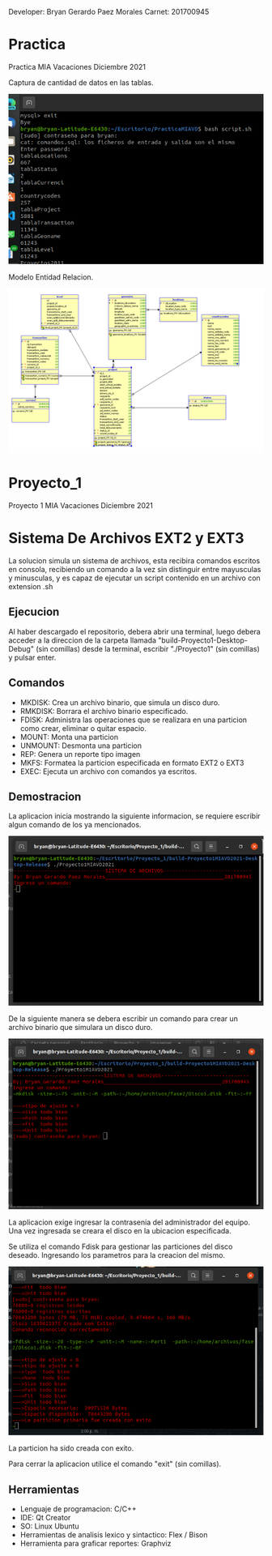 Developer: Bryan Gerardo Paez Morales 
Carnet: 201700945

# Practica
Practica MIA Vacaciones Diciembre 2021 

Captura de cantidad de datos en las tablas.

![No se encuentra la imagen](https://github.com/Pdante1897/Proyecto_1/blob/main/PracticaMIAVD/capturaTablas.png)

Modelo Entidad Relacion.

![No se encuentra la imagen](https://github.com/Pdante1897/Proyecto_1/blob/main/PracticaMIAVD/modelo.png)


# Proyecto_1
Proyecto 1 MIA Vacaciones Diciembre 2021 


# Sistema De Archivos EXT2 y EXT3

La solucion simula un sistema de archivos, esta recibira comandos escritos en consola, recibiendo un comando a la vez sin distinguir entre mayusculas y minusculas, y es capaz de ejecutar un script contenido en un archivo con extension .sh

## Ejecucion

Al haber descargado el repositorio, debera abrir una terminal, luego debera acceder a la direccion de la carpeta llamada "build-Proyecto1-Desktop-Debug" (sin comillas) desde la terminal, escribir "./Proyecto1" (sin comillas) y pulsar enter.

## Comandos
- MKDISK: Crea un archivo binario, que simula un disco duro.
- RMKDISK: Borrara el archivo binario especificado.
- FDISK: Administra las operaciones que se realizara en una particion como crear, eliminar o quitar espacio.
- MOUNT: Monta una particion
- UNMOUNT: Desmonta una particion
- REP: Genera un reporte tipo imagen
- MKFS: Formatea la particion especificada en formato EXT2 o EXT3
- EXEC: Ejecuta un archivo con comandos ya escritos. 

## Demostracion

La aplicacion inicia mostrando la siguiente informacion, se requiere escribir algun comando de los ya mencionados.

![No se encuentra la imagen](https://github.com/Pdante1897/Proyecto_1/blob/main/imagenes/1.png)

De la siguiente manera se debera escribir un comando para crear un archivo binario que simulara un disco duro.

![No se encuentra la imagen](https://github.com/Pdante1897/Proyecto_1/blob/main/imagenes/2.png)

La aplicacion exige ingresar la contrasenia del administrador del equipo.
Una vez ingresada se creara el disco en la ubicacion especificada.


Se utiliza el comando Fdisk para gestionar las particiones del disco deseado. Ingresando los parametros para la creacion del mismo.

![No se encuentra la imagen](https://github.com/Pdante1897/Proyecto_1/blob/main/imagenes/3.png)

La particion ha sido creada con exito.


Para cerrar la aplicacion utilice el comando "exit" (sin comillas).

## Herramientas
- Lenguaje de programacion: C/C++ 
- IDE: Qt Creator
- SO: Linux Ubuntu
- Herramientas de analisis lexico y sintactico: Flex / Bison
- Herramienta para graficar reportes: Graphviz
